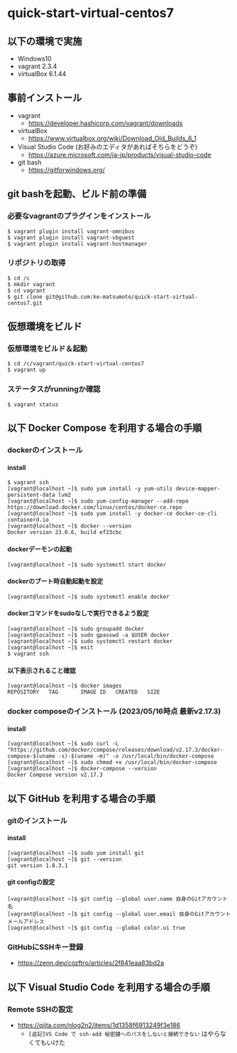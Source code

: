 # quick-start-virtual-centos7
## 以下の環境で実施
-	Windows10
-	vagrant 2.3.4
-	virtualBox 6.1.44
## 事前インストール
- vagrant
    - https://developer.hashicorp.com/vagrant/downloads
- virtualBox
    - https://www.virtualbox.org/wiki/Download_Old_Builds_6_1
- Visual Studio Code (お好みのエディタがあればそちらをどうぞ)
    - https://azure.microsoft.com/ja-jp/products/visual-studio-code
- git bash
    - https://gitforwindows.org/
## git bashを起動、ビルド前の準備
### 必要なvagrantのプラグインをインストール
```
$ vagrant plugin install vagrant-omnibus
$ vagrant plugin install vagrant-vbguest
$ vagrant plugin install vagrant-hostmanager
```
### リポジトリの取得
```
$ cd /c
$ mkdir vagrant
$ cd vagrant
$ git clone git@github.com:ke-matsumoto/quick-start-virtual-centos7.git
```
## 仮想環境をビルド
### 仮想環境をビルド＆起動
```
$ cd /c/vagrant/quick-start-virtual-centos7
$ vagrant up
```
### ステータスがrunningか確認
```
$ vagrant status
```
## 以下 Docker Compose を利用する場合の手順
### dockerのインストール
#### install
```
$ vagrant ssh
[vagrant@localhost ~]$ sudo yum install -y yum-utils device-mapper-persistent-data lvm2
[vagrant@localhost ~]$ sudo yum-config-manager --add-repo https://download.docker.com/linux/centos/docker-ce.repo
[vagrant@localhost ~]$ sudo yum install -y docker-ce docker-ce-cli containerd.io
[vagrant@localhost ~]$ docker --version
Docker version 23.0.6, build ef23cbc
```
#### dockerデーモンの起動
```
[vagrant@localhost ~]$ sudo systemctl start docker
```
#### dockerのブート時自動起動を設定
```
[vagrant@localhost ~]$ sudo systemctl enable docker
```
#### dockerコマンドをsudoなしで実行できるよう設定
```
[vagrant@localhost ~]$ sudo groupadd docker
[vagrant@localhost ~]$ sudo gpasswd -a $USER docker
[vagrant@localhost ~]$ sudo systemctl restart docker
[vagrant@localhost ~]$ exit
$ vagrant ssh
```
#### 以下表示されること確認
```
[vagrant@localhost ~]$ docker images
REPOSITORY   TAG       IMAGE ID   CREATED   SIZE
```
### docker composeのインストール (2023/05/16時点 最新v2.17.3)
#### install
```
[vagrant@localhost ~]$ sudo curl -L "https://github.com/docker/compose/releases/download/v2.17.3/docker-compose-$(uname -s)-$(uname -m)" -o /usr/local/bin/docker-compose
[vagrant@localhost ~]$ sudo chmod +x /usr/local/bin/docker-compose
[vagrant@localhost ~]$ docker-compose --version
Docker Compose version v2.17.3
```
## 以下 GitHub を利用する場合の手順
### gitのインストール
#### install
```
[vagrant@localhost ~]$ sudo yum install git
[vagrant@localhost ~]$ git --version
git version 1.8.3.1
```
#### git configの設定
```
[vagrant@localhost ~]$ git config --global user.name 自身のGitアカウント名
[vagrant@localhost ~]$ git config --global user.email 自身のGitアカウントメールアドレス
[vagrant@localhost ~]$ git config --global color.ui true
```
### GitHubにSSHキー登録
- https://zenn.dev/cozftro/articles/2f841eaa83bd2a
## 以下 Visual Studio Code を利用する場合の手順
### Remote SSHの設定
- https://qiita.com/nlog2n2/items/1d1358f6913249f3e186
    - `[追記]VS Code で ssh-add 秘密鍵へのパスをしないと接続できない` はやらなくてもいけた
